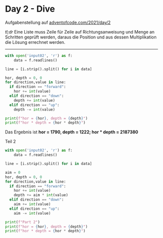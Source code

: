 # Day 2 - Dive

Aufgabenstellung auf [adventofcode.com/2021/day/2](https://adventofcode.com/2021/day/2)

*tl;dr* Eine Liste muss Zeile für Zeile auf Richtungsanweisung und Menge an Schritten geprüft werden, daraus die Position und aus dessen Multiplikation die Lösung errechnet werden.

----

```python
with open('input02', 'r') as f:
    data = f.readlines()

line = [i.strip().split() for i in data]

hor, depth = 0, 0
for direction,value in line:
  if direction == "forward":
    hor += int(value)
  elif direction == "down":
    depth += int(value)
  elif direction == "up":
    depth -= int(value)

print(f"hor = {hor}, depth = {depth}")
print(f"hor * depth = {hor * depth}")
```

Das Ergebnis ist **hor = 1790, depth = 1222; hor * depth = 2187380**

Teil 2

```python
with open('input02', 'r') as f:
    data = f.readlines()

line = [i.strip().split() for i in data]

aim = 0
hor, depth = 0, 0
for direction,value in line:
  if direction == "forward":
    hor += int(value)
    depth += aim * int(value)
  elif direction == "down":
    aim += int(value)
  elif direction == "up":
    aim -= int(value)

print(f"Part 2")
print(f"hor = {hor}, depth = {depth}")
print(f"hor * depth = {hor * depth}")
```